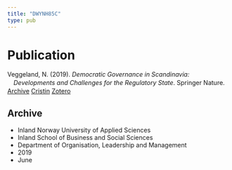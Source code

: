 ```yaml
---
title: "DWYNH85C"
type: pub
---
```

<h1>Publication</h1>
<article id="csl-bib-container-DWYNH85C" class="csl-bib-container">
  <div class="csl-bib-body" style="line-height: 1.35; padding-left: 1em; text-indent:-1em;">
  <div class="csl-entry">Veggeland, N. (2019). <i>Democratic Governance in Scandinavia: Developments and Challenges for the Regulatory State</i>. Springer Nature.</div>
</div>
  <div class="csl-bib-buttons">
    <a href="#taxonomy-article-DWYNH85C" class="csl-bib-button">Archive</a>
    <a href alt="Cristin URL" class="csl-bib-button">Cristin</a>
    <a href alt="Zotero URL" class="csl-bib-button">Zotero</a>
  </div>
  <div id="csl-bib-meta-container-DWYNH85C"></div>
</article>
<div id="csl-bib-meta-DWYNH85C" class="csl-bib-meta">
  <article id="taxonomy-article-DWYNH85C" class="taxonomy-article">
    <h1>Archive</h1>
    <ul>
      <li>Inland Norway University of Applied Sciences</li>
      <li>Inland School of Business and Social Sciences</li>
      <li>Department of Organisation, Leadership and Management</li>
      <li>2019</li>
      <li>June</li>
    </ul>
  </article>
</div>
